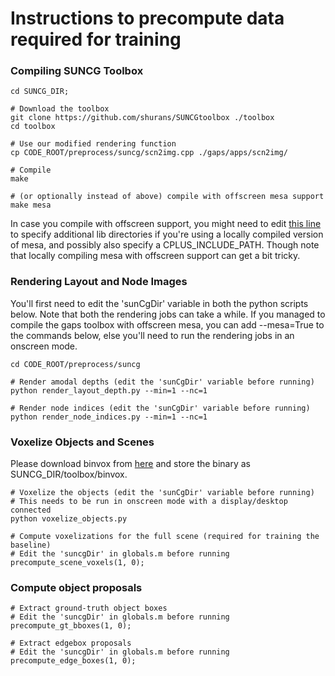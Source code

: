 # Instructions to precompute data required for training

### Compiling SUNCG Toolbox

```
cd SUNCG_DIR;

# Download the toolbox
git clone https://github.com/shurans/SUNCGtoolbox ./toolbox
cd toolbox

# Use our modified rendering function
cp CODE_ROOT/preprocess/suncg/scn2img.cpp ./gaps/apps/scn2img/

# Compile
make

# (or optionally instead of above) compile with offscreen mesa support
make mesa
```
In case you compile with offscreen support, you might need to edit [this line](https://github.com/shurans/SUNCGtoolbox/blob/master/gaps/makefiles/Makefile.apps#L42) to specify additional lib directories if you're using a locally compiled version of mesa, and possibly also specify a CPLUS_INCLUDE_PATH. Though note that locally compiling mesa with offscreen support can get a bit tricky.

### Rendering Layout and Node Images
You'll first need to edit the 'sunCgDir' variable in both the python scripts below. Note that both the rendering jobs can take a while. If you managed to compile the gaps toolbox with offscreen mesa, you can add --mesa=True to the commands below, else you'll need to run the rendering jobs in an onscreen mode.
```
cd CODE_ROOT/preprocess/suncg

# Render amodal depths (edit the 'sunCgDir' variable before running)
python render_layout_depth.py --min=1 --nc=1

# Render node indices (edit the 'sunCgDir' variable before running)
python render_node_indices.py --min=1 --nc=1

```

### Voxelize Objects and Scenes
Please download binvox from [here](http://www.patrickmin.com/binvox/) and store the binary as SUNCG_DIR/toolbox/binvox.

```
# Voxelize the objects (edit the 'sunCgDir' variable before running)
# This needs to be run in onscreen mode with a display/desktop connected
python voxelize_objects.py

# Compute voxelizations for the full scene (required for training the baseline)
# Edit the 'suncgDir' in globals.m before running
precompute_scene_voxels(1, 0);
```

### Compute object proposals
```
# Extract ground-truth object boxes
# Edit the 'suncgDir' in globals.m before running
precompute_gt_bboxes(1, 0);

# Extract edgebox proposals
# Edit the 'suncgDir' in globals.m before running
precompute_edge_boxes(1, 0);
```
